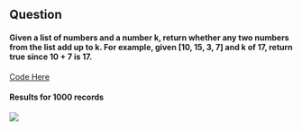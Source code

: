 ## Question
#### Given a list of numbers and a number k, return whether any two numbers from the list add up to k. For example, given [10, 15, 3, 7] and k of 17, return true since 10 + 7 is 17.

[Code Here](https://github.com/thepiratex/dailycodingproblems/blob/master/codes/1.py)

#### Results for 1000 records

<img src="https://i.imgur.com/bqXYUkO.png">
